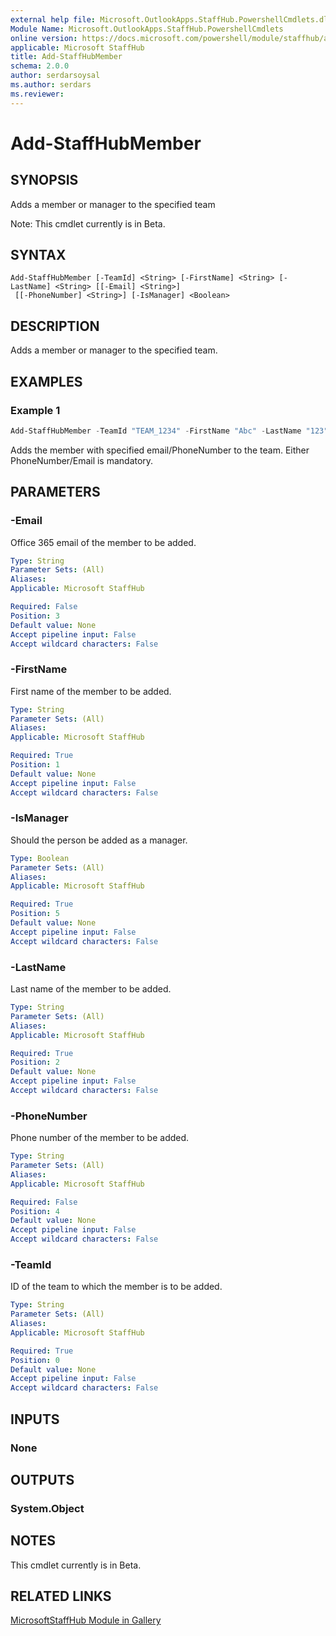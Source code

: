 ```yaml
---
external help file: Microsoft.OutlookApps.StaffHub.PowershellCmdlets.dll-Help.xml
Module Name: Microsoft.OutlookApps.StaffHub.PowershellCmdlets
online version: https://docs.microsoft.com/powershell/module/staffhub/add-staffhubmember
applicable: Microsoft StaffHub
title: Add-StaffHubMember
schema: 2.0.0
author: serdarsoysal
ms.author: serdars
ms.reviewer:
---
```


# Add-StaffHubMember

## SYNOPSIS
Adds a member or manager to the specified team

Note: This cmdlet currently is in Beta.

## SYNTAX

```
Add-StaffHubMember [-TeamId] <String> [-FirstName] <String> [-LastName] <String> [[-Email] <String>]
 [[-PhoneNumber] <String>] [-IsManager] <Boolean>
```

## DESCRIPTION
Adds a member or manager to the specified team.

## EXAMPLES

### Example 1
```powershell
Add-StaffHubMember -TeamId "TEAM_1234" -FirstName "Abc" -LastName "123" -Email "abc@contoso.com" -IsManager $false
```

Adds the member with specified email/PhoneNumber to the team. Either PhoneNumber/Email is mandatory.

## PARAMETERS

### -Email
Office 365 email of the member to be added.

```yaml
Type: String
Parameter Sets: (All)
Aliases:
Applicable: Microsoft StaffHub

Required: False
Position: 3
Default value: None
Accept pipeline input: False
Accept wildcard characters: False
```

### -FirstName
First name of the member to be added.

```yaml
Type: String
Parameter Sets: (All)
Aliases:
Applicable: Microsoft StaffHub

Required: True
Position: 1
Default value: None
Accept pipeline input: False
Accept wildcard characters: False
```

### -IsManager
Should the person be added as a manager.

```yaml
Type: Boolean
Parameter Sets: (All)
Aliases:
Applicable: Microsoft StaffHub

Required: True
Position: 5
Default value: None
Accept pipeline input: False
Accept wildcard characters: False
```

### -LastName
Last name of the member to be added.

```yaml
Type: String
Parameter Sets: (All)
Aliases:
Applicable: Microsoft StaffHub

Required: True
Position: 2
Default value: None
Accept pipeline input: False
Accept wildcard characters: False
```

### -PhoneNumber
Phone number of the member to be added.

```yaml
Type: String
Parameter Sets: (All)
Aliases:
Applicable: Microsoft StaffHub

Required: False
Position: 4
Default value: None
Accept pipeline input: False
Accept wildcard characters: False
```

### -TeamId
ID of the team to which the member is to be added.

```yaml
Type: String
Parameter Sets: (All)
Aliases:
Applicable: Microsoft StaffHub

Required: True
Position: 0
Default value: None
Accept pipeline input: False
Accept wildcard characters: False
```

## INPUTS

### None

## OUTPUTS

### System.Object

## NOTES

This cmdlet currently is in Beta.

## RELATED LINKS

[MicrosoftStaffHub Module in Gallery](https://www.powershellgallery.com/packages/MicrosoftStaffHub/1.0.0-alpha)
